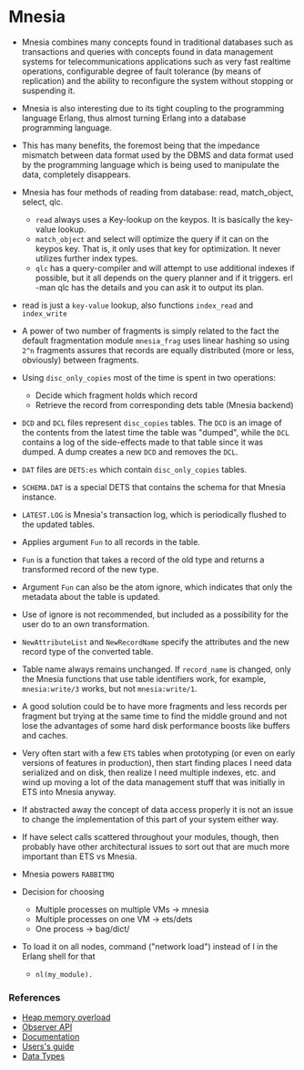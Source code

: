 # Mnesia

- Mnesia combines many concepts found in traditional databases such as transactions and queries with concepts found in data management systems for telecommunications applications such as very fast realtime operations, configurable degree of fault tolerance (by means of replication) and the ability to reconfigure the system without stopping or suspending it.

- Mnesia is also interesting due to its tight coupling to the programming language Erlang, thus almost turning Erlang into a database programming language.

- This has many benefits, the foremost being that the impedance mismatch between data format used by the DBMS and data format used by the programming language which is being used to manipulate the data, completely disappears.

- Mnesia has four methods of reading from database: read, match_object, select, qlc.
    - `read` always uses a Key-lookup on the keypos. It is basically the key-value lookup.
    - `match_object` and select will optimize the query if it can on the keypos key. That is, it only uses that key for optimization. It never utilizes further index types.
    - `qlc` has a query-compiler and will attempt to use additional indexes if possible, but it all depends on the query planner and if it triggers. erl -man qlc has the details and you can ask it to output its plan.
- read is just a `key-value` lookup, also functions `index_read` and `index_write`

- A power of two number of fragments is simply related to the fact the default fragmentation module `mnesia_frag` uses linear hashing so using `2^n` fragments assures that records are equally distributed (more or less, obviously) between fragments.

- Using `disc_only_copies` most of the time is spent in two operations:
    - Decide which fragment holds which record
    - Retrieve the record from corresponding dets table (Mnesia backend)

- `DCD` and `DCL` files represent `disc_copies` tables. The `DCD` is an image of the contents from the latest time the table was "dumped", while the `DCL` contains a log of the side-effects made to that table since it was dumped. A dump creates a new `DCD` and removes the `DCL`.

- `DAT` files are `DETS:es` which contain `disc_only_copies` tables.

- `SCHEMA.DAT` is a special DETS that contains the schema for that Mnesia instance.

- `LATEST.LOG` is Mnesia's transaction log, which is periodically flushed to the updated tables.

- Applies argument `Fun` to all records in the table. 
- `Fun` is a function that takes a record of the old type and returns a transformed record of the new type. 
- Argument `Fun` can also be the atom ignore, which indicates that only the metadata about the table is updated. 
- Use of ignore is not recommended, but included as a possibility for the user do to an own transformation.

- `NewAttributeList` and `NewRecordName` specify the attributes and the new record type of the converted table. 

- Table name always remains unchanged. If `record_name` is changed, only the Mnesia functions that use table identifiers work, for example, `mnesia:write/3` works, but not `mnesia:write/1`.

- A good solution could be to have more fragments and less records per fragment but trying at the same time to find the middle ground and not lose the advantages of some hard disk performance boosts like buffers and caches.

- Very often start with a few `ETS` tables when prototyping (or even on early versions of features in production), then start finding places I need data serialized and on disk, then realize I need multiple indexes, etc. and wind up moving a lot of the data management stuff that was initially in ETS into Mnesia anyway. 

- If abstracted away the concept of data access properly it is not an issue to change the implementation of this part of your system either way. 

- If have select calls scattered throughout your modules, though, then probably have other architectural issues to sort out that are much more important than ETS vs Mnesia.

- Mnesia powers `RABBITMQ`

- Decision for choosing 
    - Multiple processes on multiple VMs -> mnesia
    - Multiple processes on one VM -> ets/dets
    - One process -> bag/dict/

- To load it on all nodes, command ("network load") instead of l in the Erlang shell for that
    - `nl(my_module).`


### References
- [Heap memory overload](https://stackoverflow.com/questions/7103621/erlang-and-its-consumption-of-heap-memory)
- [Observer API](https://anilwadghule.com/2021/07/11/how-to-install-wxmac-properly-for-running-observer-with-elixir)
- [Documentation](https://www.erlang.org/doc/man/mnesia.html)
- [Users's guide](https://www.erlang.org/doc/apps/mnesia/mnesia.pdf)
- [Data Types](https://www.erlang.org/doc/reference_manual/data_types.html)